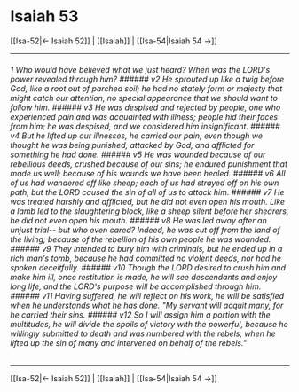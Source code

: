 # Isaiah 53

[[Isa-52|← Isaiah 52]] | [[Isaiah]] | [[Isa-54|Isaiah 54 →]]
***

###### 1 Who would have believed what we just heard? When was the LORD's power revealed through him? ###### v2 He sprouted up like a twig before God, like a root out of parched soil; he had no stately form or majesty that might catch our attention, no special appearance that we should want to follow him. ###### v3 He was despised and rejected by people, one who experienced pain and was acquainted with illness; people hid their faces from him; he was despised, and we considered him insignificant. ###### v4 But he lifted up our illnesses, he carried our pain; even though we thought he was being punished, attacked by God, and afflicted for something he had done. ###### v5 He was wounded because of our rebellious deeds, crushed because of our sins; he endured punishment that made us well; because of his wounds we have been healed. ###### v6 All of us had wandered off like sheep; each of us had strayed off on his own path, but the LORD caused the sin of all of us to attack him. ###### v7 He was treated harshly and afflicted, but he did not even open his mouth. Like a lamb led to the slaughtering block, like a sheep silent before her shearers, he did not even open his mouth. ###### v8 He was led away after an unjust trial-- but who even cared? Indeed, he was cut off from the land of the living; because of the rebellion of his own people he was wounded. ###### v9 They intended to bury him with criminals, but he ended up in a rich man's tomb, because he had committed no violent deeds, nor had he spoken deceitfully. ###### v10 Though the LORD desired to crush him and make him ill, once restitution is made, he will see descendants and enjoy long life, and the LORD's purpose will be accomplished through him. ###### v11 Having suffered, he will reflect on his work, he will be satisfied when he understands what he has done. "My servant will acquit many, for he carried their sins. ###### v12 So I will assign him a portion with the multitudes, he will divide the spoils of victory with the powerful, because he willingly submitted to death and was numbered with the rebels, when he lifted up the sin of many and intervened on behalf of the rebels."

***
[[Isa-52|← Isaiah 52]] | [[Isaiah]] | [[Isa-54|Isaiah 54 →]]
